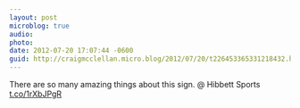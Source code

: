 ```yaml
---
layout: post
microblog: true
audio: 
photo: 
date: 2012-07-20 17:07:44 -0600
guid: http://craigmcclellan.micro.blog/2012/07/20/t226453365331218432.html
---
```

There are so many amazing things about this sign.   @ Hibbett Sports [t.co/1rXbJPgR](http://t.co/1rXbJPgR)
